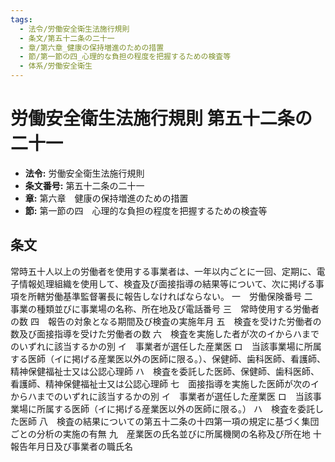 ```yaml
---
tags:
  - 法令/労働安全衛生法施行規則
  - 条文/第五十二条の二十一
  - 章/第六章_健康の保持増進のための措置
  - 節/第一節の四_心理的な負担の程度を把握するための検査等
  - 体系/労働安全衛生
---
```

# 労働安全衛生法施行規則 第五十二条の二十一

- **法令:** 労働安全衛生法施行規則
- **条文番号:** 第五十二条の二十一
- **章:** 第六章　健康の保持増進のための措置
- **節:** 第一節の四　心理的な負担の程度を把握するための検査等

## 条文
常時五十人以上の労働者を使用する事業者は、一年以内ごとに一回、定期に、電子情報処理組織を使用して、検査及び面接指導の結果等について、次に掲げる事項を所轄労働基準監督署長に報告しなければならない。
一　労働保険番号
二　事業の種類並びに事業場の名称、所在地及び電話番号
三　常時使用する労働者の数
四　報告の対象となる期間及び検査の実施年月
五　検査を受けた労働者の数及び面接指導を受けた労働者の数
六　検査を実施した者が次のイからハまでのいずれに該当するかの別
イ　事業者が選任した産業医
ロ　当該事業場に所属する医師（イに掲げる産業医以外の医師に限る。）、保健師、歯科医師、看護師、精神保健福祉士又は公認心理師
ハ　検査を委託した医師、保健師、歯科医師、看護師、精神保健福祉士又は公認心理師
七　面接指導を実施した医師が次のイからハまでのいずれに該当するかの別
イ　事業者が選任した産業医
ロ　当該事業場に所属する医師（イに掲げる産業医以外の医師に限る。）
ハ　検査を委託した医師
八　検査の結果についての第五十二条の十四第一項の規定に基づく集団ごとの分析の実施の有無
九　産業医の氏名並びに所属機関の名称及び所在地
十　報告年月日及び事業者の職氏名

